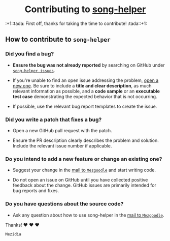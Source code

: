 <h1 align="center">
    Contributing to <a href="https://github.com/mezidia/song-helper">song-helper</a>
</h1>
:+1::tada: First off, thanks for taking the time to contribute! :tada::+1:

## How to contribute to `song-helper`

### **Did you find a bug?**

* **Ensure the bug was not already reported** by searching on GitHub under [`song-helper issues`](https://github.com/mezidia/song-helper/issues).

* If you're unable to find an open issue addressing the problem, [open a new one](https://github.com/mezidia/song-helper/issues/new). Be sure to include a **title and clear description**, as much relevant information as possible, and a **code sample** or an **executable test case** demonstrating the expected behavior that is not occurring.

* If possible, use the relevant bug report templates to create the issue.

### **Did you write a patch that fixes a bug?**

* Open a new GitHub pull request with the patch.

* Ensure the PR description clearly describes the problem and solution. Include the relevant issue number if applicable.

### **Do you intend to add a new feature or change an existing one?**

* Suggest your change in the [mail to `Mezgoodle`](mailto:mezgoodle@gmail.com) and start writing code.

* Do not open an issue on GitHub until you have collected positive feedback about the change. GitHub issues are primarily intended for bug reports and fixes.

### **Do you have questions about the source code?**

* Ask any question about how to use song-helper in the [mail to `Mezgoodle`](mailto:mezgoodle@gmail.com).

Thanks! :heart: :heart: :heart:

`Mezidia`
